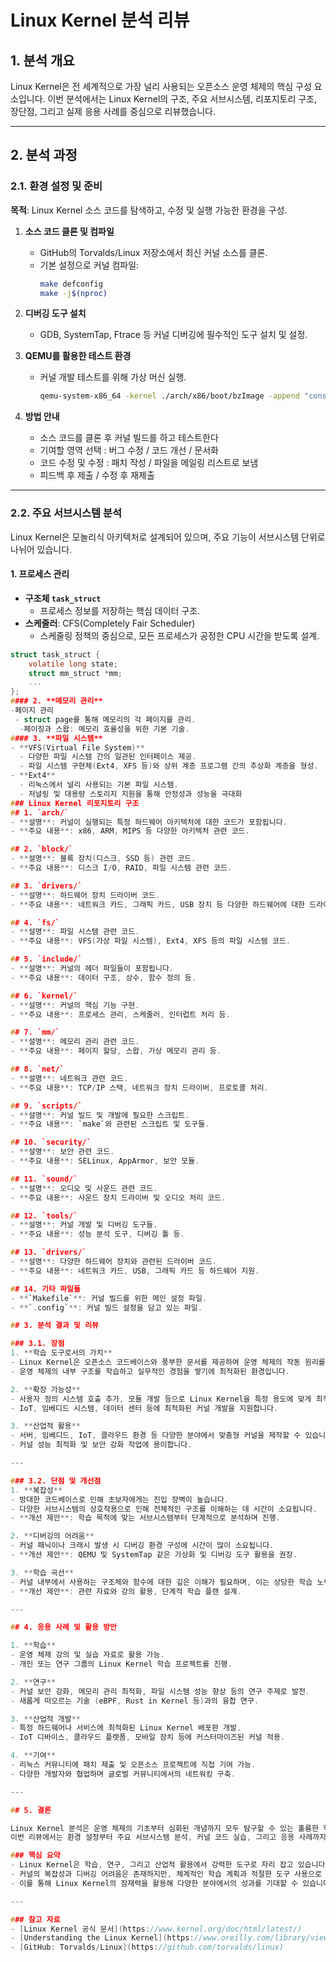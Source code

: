 # Linux Kernel 분석 리뷰

## 1. 분석 개요

Linux Kernel은 전 세계적으로 가장 널리 사용되는 오픈소스 운영 체제의 핵심 구성 요소입니다. 이번 분석에서는 Linux Kernel의 구조, 주요 서브시스템, 리포지토리 구조, 장단점, 그리고 실제 응용 사례를 중심으로 리뷰했습니다.

---

## 2. 분석 과정

### 2.1. 환경 설정 및 준비
**목적**: Linux Kernel 소스 코드를 탐색하고, 수정 및 실행 가능한 환경을 구성.

1. **소스 코드 클론 및 컴파일**
   - GitHub의 Torvalds/Linux 저장소에서 최신 커널 소스를 클론.
   - 기본 설정으로 커널 컴파일:
     ```bash
     make defconfig
     make -j$(nproc)
     ```

2. **디버깅 도구 설치**
   - GDB, SystemTap, Ftrace 등 커널 디버깅에 필수적인 도구 설치 및 설정.

3. **QEMU를 활용한 테스트 환경**
   - 커널 개발 테스트를 위해 가상 머신 실행.
     ```bash
     qemu-system-x86_64 -kernel ./arch/x86/boot/bzImage -append "console=ttyS0" -nographic
     ```
4. **방법 안내**
   - 소스 코드를 클론 후 커널 빌드를 하고 테스트한다
   - 기여할 영역 선택 : 버그 수정 / 코드 개선 / 문서화
   - 코드 수정 및 수정 : 패치 작성 / 파일을 메일링 리스트로 보냄
   - 피드백 후 제출 / 수정 후 재제출

---

### 2.2. 주요 서브시스템 분석
Linux Kernel은 모놀리식 아키텍처로 설계되어 있으며, 주요 기능이 서브시스템 단위로 나뉘어 있습니다.

#### 1. **프로세스 관리**
   - **구조체 `task_struct`**
     - 프로세스 정보를 저장하는 핵심 데이터 구조.
   - **스케줄러**: CFS(Completely Fair Scheduler)
     - 스케줄링 정책의 중심으로, 모든 프로세스가 공정한 CPU 시간을 받도록 설계.
   ```c
   struct task_struct {
       volatile long state;
       struct mm_struct *mm;
       ...
   };
 #### 2. **메모리 관리**
   -페이지 관리
    - struct page를 통해 메모리의 각 페이지를 관리.
     -페이징과 스왑: 메모리 효율성을 위한 기본 기술.
#### 3. **파일 시스템**
   - **VFS(Virtual File System)**
     - 다양한 파일 시스템 간의 일관된 인터페이스 제공.
     - 파일 시스템 구현체(Ext4, XFS 등)와 상위 계층 프로그램 간의 추상화 계층을 형성.
   - **Ext4**
     - 리눅스에서 널리 사용되는 기본 파일 시스템.
     - 저널링 및 대용량 스토리지 지원을 통해 안정성과 성능을 극대화
   ### Linux Kernel 리포지토리 구조
  ## 1. `arch/`
- **설명**: 커널이 실행되는 특정 하드웨어 아키텍처에 대한 코드가 포함됩니다.
- **주요 내용**: x86, ARM, MIPS 등 다양한 아키텍처 관련 코드.

## 2. `block/`
- **설명**: 블록 장치(디스크, SSD 등) 관련 코드.
- **주요 내용**: 디스크 I/O, RAID, 파일 시스템 관련 코드.

## 3. `drivers/`
- **설명**: 하드웨어 장치 드라이버 코드.
- **주요 내용**: 네트워크 카드, 그래픽 카드, USB 장치 등 다양한 하드웨어에 대한 드라이버.

## 4. `fs/`
- **설명**: 파일 시스템 관련 코드.
- **주요 내용**: VFS(가상 파일 시스템), Ext4, XFS 등의 파일 시스템 코드.

## 5. `include/`
- **설명**: 커널의 헤더 파일들이 포함됩니다.
- **주요 내용**: 데이터 구조, 상수, 함수 정의 등.

## 6. `kernel/`
- **설명**: 커널의 핵심 기능 구현.
- **주요 내용**: 프로세스 관리, 스케줄러, 인터럽트 처리 등.

## 7. `mm/`
- **설명**: 메모리 관리 관련 코드.
- **주요 내용**: 페이지 할당, 스왑, 가상 메모리 관리 등.

## 8. `net/`
- **설명**: 네트워크 관련 코드.
- **주요 내용**: TCP/IP 스택, 네트워크 장치 드라이버, 프로토콜 처리.

## 9. `scripts/`
- **설명**: 커널 빌드 및 개발에 필요한 스크립트.
- **주요 내용**: `make`와 관련된 스크립트 및 도구들.

## 10. `security/`
- **설명**: 보안 관련 코드.
- **주요 내용**: SELinux, AppArmor, 보안 모듈.

## 11. `sound/`
- **설명**: 오디오 및 사운드 관련 코드.
- **주요 내용**: 사운드 장치 드라이버 및 오디오 처리 코드.

## 12. `tools/`
- **설명**: 커널 개발 및 디버깅 도구들.
- **주요 내용**: 성능 분석 도구, 디버깅 툴 등.

## 13. `drivers/`
- **설명**: 다양한 하드웨어 장치와 관련된 드라이버 코드.
- **주요 내용**: 네트워크 카드, USB, 그래픽 카드 등 하드웨어 지원.

## 14. 기타 파일들
- **`Makefile`**: 커널 빌드를 위한 메인 설정 파일.
- **`.config`**: 커널 빌드 설정을 담고 있는 파일.

   ## 3. 분석 결과 및 리뷰

### 3.1. 장점
1. **학습 도구로서의 가치**
   - Linux Kernel은 오픈소스 코드베이스와 풍부한 문서를 제공하여 운영 체제의 작동 원리를 직접 확인할 수 있습니다.
   - 운영 체제의 내부 구조를 학습하고 실무적인 경험을 쌓기에 최적화된 환경입니다.

2. **확장 가능성**
   - 사용자 정의 시스템 호출 추가, 모듈 개발 등으로 Linux Kernel을 특정 용도에 맞게 최적화 가능.
   - IoT, 임베디드 시스템, 데이터 센터 등에 최적화된 커널 개발을 지원합니다.

3. **산업적 활용**
   - 서버, 임베디드, IoT, 클라우드 환경 등 다양한 분야에서 맞춤형 커널을 제작할 수 있습니다.
   - 커널 성능 최적화 및 보안 강화 작업에 용이합니다.

---

### 3.2. 단점 및 개선점
1. **복잡성**
   - 방대한 코드베이스로 인해 초보자에게는 진입 장벽이 높습니다.
   - 다양한 서브시스템의 상호작용으로 인해 전체적인 구조를 이해하는 데 시간이 소요됩니다.
   - **개선 제안**: 학습 목적에 맞는 서브시스템부터 단계적으로 분석하며 진행.

2. **디버깅의 어려움**
   - 커널 패닉이나 크래시 발생 시 디버깅 환경 구성에 시간이 많이 소요됩니다.
   - **개선 제안**: QEMU 및 SystemTap 같은 가상화 및 디버깅 도구 활용을 권장.

3. **학습 곡선**
   - 커널 내부에서 사용하는 구조체와 함수에 대한 깊은 이해가 필요하며, 이는 상당한 학습 노력을 요구합니다.
   - **개선 제안**: 관련 자료와 강의 활용, 단계적 학습 플랜 설계.

---

## 4. 응용 사례 및 활용 방안

1. **학습**
   - 운영 체제 강의 및 실습 자료로 활용 가능.
   - 개인 또는 연구 그룹의 Linux Kernel 학습 프로젝트를 진행.

2. **연구**
   - 커널 보안 강화, 메모리 관리 최적화, 파일 시스템 성능 향상 등의 연구 주제로 발전.
   - 새롭게 떠오르는 기술 (eBPF, Rust in Kernel 등)과의 융합 연구.

3. **산업적 개발**
   - 특정 하드웨어나 서비스에 최적화된 Linux Kernel 배포판 개발.
   - IoT 디바이스, 클라우드 플랫폼, 모바일 장치 등에 커스터마이즈된 커널 적용.

4. **기여**
   - 리눅스 커뮤니티에 패치 제출 및 오픈소스 프로젝트에 직접 기여 가능.
   - 다양한 개발자와 협업하며 글로벌 커뮤니티에서의 네트워킹 구축.

---

## 5. 결론

Linux Kernel 분석은 운영 체제의 기초부터 심화된 개념까지 모두 탐구할 수 있는 훌륭한 학습 및 연구 도구입니다.  
이번 리뷰에서는 환경 설정부터 주요 서브시스템 분석, 커널 코드 실습, 그리고 응용 사례까지 다루며 Linux Kernel의 실용적 가치와 학습 방법을 체계적으로 살펴보았습니다.

### 핵심 요약
- Linux Kernel은 학습, 연구, 그리고 산업적 활용에서 강력한 도구로 자리 잡고 있습니다.
- 커널의 복잡성과 디버깅 어려움은 존재하지만, 체계적인 학습 계획과 적절한 도구 사용으로 충분히 극복 가능.
- 이를 통해 Linux Kernel의 잠재력을 활용해 다양한 분야에서의 성과를 기대할 수 있습니다.

---

### 참고 자료
- [Linux Kernel 공식 문서](https://www.kernel.org/doc/html/latest/)
- [Understanding the Linux Kernel](https://www.oreilly.com/library/view/understanding-the-linux/0596005652/)
- [GitHub: Torvalds/Linux](https://github.com/torvalds/linux)


